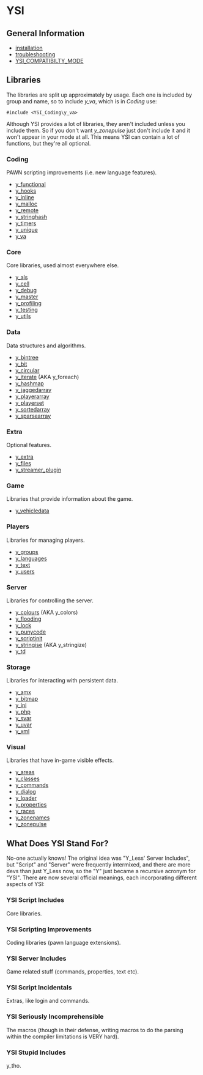 # YSI

## General Information

* [installation](installation.md)
* [troubleshooting](troubleshooting.md)
* [YSI_COMPATIBILTY_MODE](YSI_COMPATIBILTY_MODE.md)

## Libraries

The libraries are split up approximately by usage.  Each one is included by group and name, so to include *y_va*, which is in *Coding* use:

```pawn
#include <YSI_Coding\y_va>
```

Although YSI provides a lot of libraries, they aren't included unless you include them.  So if you don't want *y_zonepulse* just don't include it and it won't appear in your mode at all.  This means YSI can contain a lot of functions, but they're all optional.

### Coding

PAWN scripting improvements (i.e. new language features).

* [y_functional](YSI_Coding/y_functional.md)
* [y_hooks](YSI_Coding/y_hooks.md)
* [y_inline](YSI_Coding/y_inline.md)
* [y_malloc](YSI_Coding/y_malloc.md)
* [y_remote](YSI_Coding/y_remote.md)
* [y_stringhash](YSI_Coding/y_stringhash.md)
* [y_timers](YSI_Coding/y_timers.md)
* [y_unique](YSI_Coding/y_unique.md)
* [y_va](YSI_Coding/y_va.md)

### Core

Core libraries, used almost everywhere else.

* [y_als](YSI_Core/y_als.md)
* [y_cell](YSI_Core/y_cell.md)
* [y_debug](YSI_Core/y_debug.md)
* [y_master](YSI_Core/y_master.md)
* [y_profiling](YSI_Core/y_profiling.md)
* [y_testing](YSI_Core/y_testing.md)
* [y_utils](YSI_Core/y_utils.md)

### Data

Data structures and algorithms.

* [y_bintree](YSI_Data/y_bintree.md)
* [y_bit](YSI_Data/y_bit.md)
* [y_circular](YSI_Data/y_circular.md)
* [y_iterate](YSI_Data/y_iterate.md) (AKA y_foreach)
* [y_hashmap](YSI_Data/y_hashmap.md)
* [y_jaggedarray](YSI_Data/y_jaggedarray.md)
* [y_playerarray](YSI_Data/y_playerarray.md)
* [y_playerset](YSI_Data/y_playerset.md)
* [y_sortedarray](YSI_Data/y_sortedarray.md)
* [y_sparsearray](YSI_Data/y_sparsearray.md)

### Extra

Optional features.

* [y_extra](YSI_Extra/y_extra.md)
* [y_files](YSI_Extra/y_files.md)
* [y_streamer_plugin](YSI_Extra/y_streamer_plugin.md)

### Game

Libraries that provide information about the game.

* [y_vehicledata](YSI_Game/y_vehicledata.md)

### Players

Libraries for managing players.

* [y_groups](YSI_Players/y_groups.md)
* [y_languages](YSI_Players/y_languages.md)
* [y_text](YSI_Players/y_text.md)
* [y_users](YSI_Players/y_users.md)

### Server

Libraries for controlling the server.

* [y_colours](YSI_Server/y_colours.md) (AKA y_colors)
* [y_flooding](YSI_Server/y_flooding.md)
* [y_lock](YSI_Server/y_lock.md)
* [y_punycode](YSI_Server/y_punycode.md)
* [y_scriptinit](YSI_Server/y_scriptinit.md)
* [y_stringise](YSI_Server/y_stringise.md) (AKA y_stringize)
* [y_td](YSI_Server/y_td.md)

### Storage

Libraries for interacting with persistent data.

* [y_amx](YSI_Storage/y_amx.md)
* [y_bitmap](YSI_Storage/y_bitmap.md)
* [y_ini](YSI_Storage/y_ini.md)
* [y_php](YSI_Storage/y_php.md)
* [y_svar](YSI_Storage/y_svar.md)
* [y_uvar](YSI_Storage/y_uvar.md)
* [y_xml](YSI_Storage/y_xml.md)

### Visual

Libraries that have in-game visible effects.

* [y_areas](YSI_Visual/y_areas.md)
* [y_classes](YSI_Visual/y_classes.md)
* [y_commands](YSI_Visual/y_commands.md)
* [y_dialog](YSI_Visual/y_dialog.md)
* [y_loader](YSI_Visual/y_loader.md)
* [y_properties](YSI_Visual/y_properties.md)
* [y_races](YSI_Visual/y_races.md)
* [y_zonenames](YSI_Visual/y_zonenames.md)
* [y_zonepulse](YSI_Visual/y_zonepulse.md)

## What Does YSI Stand For?

No-one actually knows!  The original idea was "Y_Less' Server Includes", but "Script" and "Server" were frequently intermixed, and there are more devs than just Y_Less now, so the "Y" just became a recursive acronym for "YSI".  There are now several official meanings, each incorporating different aspects of YSI:

### YSI Script Includes

Core libraries.

### YSI Scripting Improvements

Coding libraries (pawn language extensions).

### YSI Server Includes

Game related stuff (commands, properties, text etc).

### YSI Script Incidentals

Extras, like login and commands.

### YSI Seriously Incomprehensible

The macros (though in their defense, writing macros to do the parsing within the compiler limitations is VERY hard).

### YSI Stupid Includes

y_tho.

